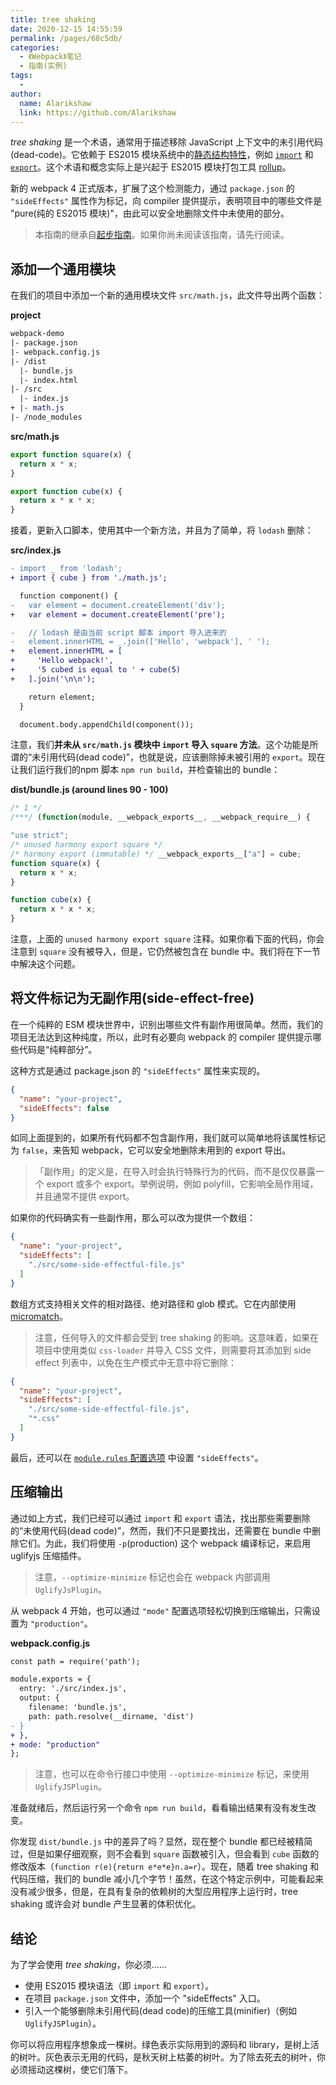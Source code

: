 ```yaml
---
title: tree shaking
date: 2020-12-15 14:55:59
permalink: /pages/68c5db/
categories:
  - 《Webpack》笔记
  - 指南(实例)
tags:
  - 
author: 
  name: Alarikshaw
  link: https://github.com/Alarikshaw
---
```


*tree shaking* 是一个术语，通常用于描述移除 JavaScript 上下文中的未引用代码(dead-code)。它依赖于 ES2015 模块系统中的[静态结构特性](http://exploringjs.com/es6/ch_modules.html#static-module-structure)，例如 [`import`](https://developer.mozilla.org/en-US/docs/Web/JavaScript/Reference/Statements/import) 和 [`export`](https://developer.mozilla.org/en-US/docs/Web/JavaScript/Reference/Statements/export)。这个术语和概念实际上是兴起于 ES2015 模块打包工具 [rollup](https://github.com/rollup/rollup)。

新的 webpack 4 正式版本，扩展了这个检测能力，通过 `package.json` 的 `"sideEffects"` 属性作为标记，向 compiler 提供提示，表明项目中的哪些文件是 "pure(纯的 ES2015 模块)"，由此可以安全地删除文件中未使用的部分。

> 本指南的继承自[起步指南](https://www.webpackjs.com/guides/getting-started)。如果你尚未阅读该指南，请先行阅读。

## 添加一个通用模块

在我们的项目中添加一个新的通用模块文件 `src/math.js`，此文件导出两个函数：

**project**

```diff
webpack-demo
|- package.json
|- webpack.config.js
|- /dist
  |- bundle.js
  |- index.html
|- /src
  |- index.js
+ |- math.js
|- /node_modules
```

**src/math.js**

```javascript
export function square(x) {
  return x * x;
}

export function cube(x) {
  return x * x * x;
}
```

接着，更新入口脚本，使用其中一个新方法，并且为了简单，将 `lodash` 删除：

**src/index.js**

```diff
- import _ from 'lodash';
+ import { cube } from './math.js';

  function component() {
-   var element = document.createElement('div');
+   var element = document.createElement('pre');

-   // lodash 是由当前 script 脚本 import 导入进来的
-   element.innerHTML = _.join(['Hello', 'webpack'], ' ');
+   element.innerHTML = [
+     'Hello webpack!',
+     '5 cubed is equal to ' + cube(5)
+   ].join('\n\n');

    return element;
  }

  document.body.appendChild(component());
```

注意，我们**并未从 `src/math.js` 模块中 `import` 导入 `square` 方法**。这个功能是所谓的“未引用代码(dead code)”，也就是说，应该删除掉未被引用的 `export`。现在让我们运行我们的npm 脚本 `npm run build`，并检查输出的 bundle：

**dist/bundle.js (around lines 90 - 100)**

```js
/* 1 */
/***/ (function(module, __webpack_exports__, __webpack_require__) {

"use strict";
/* unused harmony export square */
/* harmony export (immutable) */ __webpack_exports__["a"] = cube;
function square(x) {
  return x * x;
}

function cube(x) {
  return x * x * x;
}
```

注意，上面的 `unused harmony export square` 注释。如果你看下面的代码，你会注意到 `square` 没有被导入，但是，它仍然被包含在 bundle 中。我们将在下一节中解决这个问题。

## 将文件标记为无副作用(side-effect-free)

在一个纯粹的 ESM 模块世界中，识别出哪些文件有副作用很简单。然而，我们的项目无法达到这种纯度，所以，此时有必要向 webpack 的 compiler 提供提示哪些代码是“纯粹部分”。

这种方式是通过 package.json 的 `"sideEffects"` 属性来实现的。

```json
{
  "name": "your-project",
  "sideEffects": false
}
```

如同上面提到的，如果所有代码都不包含副作用，我们就可以简单地将该属性标记为 `false`，来告知 webpack，它可以安全地删除未用到的 export 导出。

> 「副作用」的定义是，在导入时会执行特殊行为的代码，而不是仅仅暴露一个 export 或多个 export。举例说明，例如 polyfill，它影响全局作用域，并且通常不提供 export。

如果你的代码确实有一些副作用，那么可以改为提供一个数组：

```json
{
  "name": "your-project",
  "sideEffects": [
    "./src/some-side-effectful-file.js"
  ]
}
```

数组方式支持相关文件的相对路径、绝对路径和 glob 模式。它在内部使用 [micromatch](https://github.com/micromatch/micromatch#matching-features)。

> 注意，任何导入的文件都会受到 tree shaking 的影响。这意味着，如果在项目中使用类似 `css-loader` 并导入 CSS 文件，则需要将其添加到 side effect 列表中，以免在生产模式中无意中将它删除：

```json
{
  "name": "your-project",
  "sideEffects": [
    "./src/some-side-effectful-file.js",
    "*.css"
  ]
}
```

最后，还可以在 [`module.rules` 配置选项](https://github.com/webpack/webpack/issues/6065#issuecomment-351060570) 中设置 `"sideEffects"`。

## 压缩输出

通过如上方式，我们已经可以通过 `import` 和 `export` 语法，找出那些需要删除的“未使用代码(dead code)”，然而，我们不只是要找出，还需要在 bundle 中删除它们。为此，我们将使用 `-p`(production) 这个 webpack 编译标记，来启用 uglifyjs 压缩插件。

> 注意，`--optimize-minimize` 标记也会在 webpack 内部调用 `UglifyJsPlugin`。

从 webpack 4 开始，也可以通过 `"mode"` 配置选项轻松切换到压缩输出，只需设置为 `"production"`。

**webpack.config.js**

```diff
const path = require('path');

module.exports = {
  entry: './src/index.js',
  output: {
    filename: 'bundle.js',
    path: path.resolve(__dirname, 'dist')
- }
+ },
+ mode: "production"
};
```

> 注意，也可以在命令行接口中使用 `--optimize-minimize` 标记，来使用 `UglifyJSPlugin`。

准备就绪后，然后运行另一个命令 `npm run build`，看看输出结果有没有发生改变。

你发现 `dist/bundle.js` 中的差异了吗？显然，现在整个 bundle 都已经被精简过，但是如果仔细观察，则不会看到 `square` 函数被引入，但会看到 `cube` 函数的修改版本（`function r(e){return e*e*e}n.a=r`）。现在，随着 tree shaking 和代码压缩，我们的 bundle 减小几个字节！虽然，在这个特定示例中，可能看起来没有减少很多，但是，在具有复杂的依赖树的大型应用程序上运行时，tree shaking 或许会对 bundle 产生显著的体积优化。

## 结论

为了学会使用 *tree shaking*，你必须……

- 使用 ES2015 模块语法（即 `import` 和 `export`）。
- 在项目 `package.json` 文件中，添加一个 "sideEffects" 入口。
- 引入一个能够删除未引用代码(dead code)的压缩工具(minifier)（例如 `UglifyJSPlugin`）。

你可以将应用程序想象成一棵树。绿色表示实际用到的源码和 library，是树上活的树叶。灰色表示无用的代码，是秋天树上枯萎的树叶。为了除去死去的树叶，你必须摇动这棵树，使它们落下。



